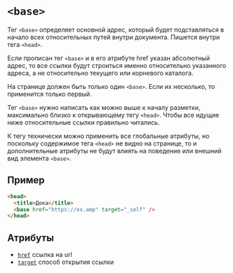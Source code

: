 # `<base>`

Тег `<base>` определяет основной адрес, который будет подставляться в начало всех относительных путей внутри документа. Пишется внутри тега `<head>`.

Если прописан тег `<base>` и в его атрибуте href указан абсолютный адрес, то все ссылки будут строиться именно относительно указанного адреса, а не относительно текущего или корневого каталога.

На странице должен быть только один `<base>`. Если их несколько, то применится только первый.

Тег `<base>` нужно написать как можно выше к началу разметки, максимально близко к открывающему тегу `<head>`. Чтобы все идущие ниже относительные ссылки правильно читались.

К тегу технически можно применить все глобальные атрибуты, но поскольку содержимое тега `<head>` не видно на странице, то и дополнительные атрибуты не будут влиять на поведение или внешний вид элемента `<base>`.

## Пример

```html
<head>
  <title>Дока</title>
  <base href="https://ex.amp" target="_self" />
</head>
```

## Атрибуты

- [`href`](../ATTRIBUTES/href.md) ссылка на url
- [`target`](../ATTRIBUTES/target.md) способ открытия ссылки
